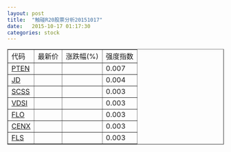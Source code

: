 ```yaml
---
layout: post
title:  "触碰R20股票分析20151017"
date:   2015-10-17 01:17:30
categories: stock
---
```

<script type="text/javascript">
var stockList = []
stockList.push('gb_pten');
stockList.push('gb_jd');
stockList.push('gb_scss');
stockList.push('gb_vdsi');
stockList.push('gb_flo');
stockList.push('gb_cenx');
stockList.push('gb_fls');
</script>

<table border="1">
 <tr>
 <td>代码</td>
  <td>最新价</td>
  <td>涨跌幅(%)</td>
 <td>强度指数</td>
</tr>
  <tr id="pten"><td><a href="http://stock.finance.sina.com.cn/usstock/quotes/PTEN.html" target="_blank">PTEN</a></td><td></td><td></td><td>0.007</td></tr>
  <tr id="jd"><td><a href="http://stock.finance.sina.com.cn/usstock/quotes/JD.html" target="_blank">JD</a></td><td></td><td></td><td>0.004</td></tr>
  <tr id="scss"><td><a href="http://stock.finance.sina.com.cn/usstock/quotes/SCSS.html" target="_blank">SCSS</a></td><td></td><td></td><td>0.003</td></tr>
  <tr id="vdsi"><td><a href="http://stock.finance.sina.com.cn/usstock/quotes/VDSI.html" target="_blank">VDSI</a></td><td></td><td></td><td>0.003</td></tr>
  <tr id="flo"><td><a href="http://stock.finance.sina.com.cn/usstock/quotes/FLO.html" target="_blank">FLO</a></td><td></td><td></td><td>0.003</td></tr>
  <tr id="cenx"><td><a href="http://stock.finance.sina.com.cn/usstock/quotes/CENX.html" target="_blank">CENX</a></td><td></td><td></td><td>0.003</td></tr>
  <tr id="fls"><td><a href="http://stock.finance.sina.com.cn/usstock/quotes/FLS.html" target="_blank">FLS</a></td><td></td><td></td><td>0.003</td></tr>
</table>
